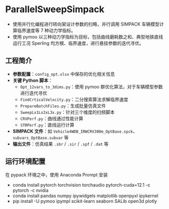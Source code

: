 # ParallelSweepSimpack

- 使用并行化编程进行转向架设计参数的扫略，并行调用 SIMPACK 车辆模型计算临界速度等 7 种动力学指标。
- 使用 pymoo 以三种动力学指标为目标，包括曲线磨耗数之和、典型地铁直线运行工况 Sperling 均方根、临界速度，进行悬挂参数的迭代寻优。

## 工程简介

- **参数配置**：`config_opt.xlsx` 中保存的优化相关信息
- **关键 Python 脚本**：
  - `Opt_12vars_to_3dims.py`：使用 pymoo 群优化算法，对于车辆模型参数进行迭代寻优
  - `FindCrticalVelocity.py`：二分搜索算法求解临界速度
  - `PrepareBatchFiles.py`：生成批量仿真文件
  - `SweepLx1Lx2xL3x.py`：针对三个维度的扫频脚本
  - `CRVPerf.py`：曲线通过性能计算
  - `STRPerf.py`：直线运行计算
- **SIMPACK 文件**：如 `Vehicle4WDB_IRWCRV300m_OptBase.spck`、`subvars_OptBase.subvar` 等
- **输出文件**：仿真结果 `.sbr` / `.sir` / `.spf` / `.dat` 等

## 运行环境配置

在 pypack 环境之中，使用 Anaconda Prompt 安装

- conda install pytorch torchvision torchaudio pytorch-cuda=12.1 -c pytorch -c nvidia
- conda install pandas numpy ipywidgets matplotlib openpyxl ipykernel
- pip install -U pymoo ipympl scikit-learn seaborn SALib open3d plotly
